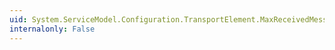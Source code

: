 ```yaml
---
uid: System.ServiceModel.Configuration.TransportElement.MaxReceivedMessageSize
internalonly: False
---
```

